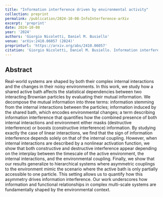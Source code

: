 ```yaml
---
title: "Information interference driven by environmental activity"
collection: preprint
permalink: /publication/2024-10-08-InfoInterference-arXiv
excerpt: 'preprint'
date: 2024-10-08
year: '2024'
authors: 'Giorgio Nicoletti, Daniel M. Busiello'
venue: 'arXiv:2410.06057 (2024)'
preprinturl: 'https://arxiv.org/abs/2410.06057'
citation: 'Giorgio Nicoletti, Daniel M. Busiello. Information interference driven by environmental activity. arXiv:2410.06057 (2024)'
---
```


## Abstract
Real-world systems are shaped by both their complex internal interactions and the changes in their noisy environments. In this work, we study how a shared active bath affects the statistical dependencies between two interacting Brownian particles by evaluating their mutual information. We decompose the mutual information into three terms: information stemming from the internal interactions between the particles; information induced by the shared bath, which encodes environmental changes; a term describing information interference that quantifies how the combined presence of both internal interactions and environment either masks (destructive interference) or boosts (constructive interference) information. By studying exactly the case of linear interactions, we find that the sign of information interference depends solely on that of the internal coupling. However, when internal interactions are described by a nonlinear activation function, we show that both constructive and destructive interference appear depending on the interplay between the timescale of the active environment, the internal interactions, and the environmental coupling. Finally, we show that our results generalize to hierarchical systems where asymmetric couplings to the environment mimic the scenario where the active bath is only partially accessible to one particle. This setting allows us to quantify how this asymmetry drives information interference. Our work underscores how information and functional relationships in complex multi-scale systems are fundamentally shaped by the environmental context.